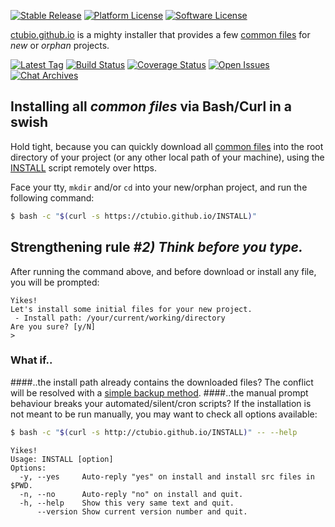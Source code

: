 [![Stable Release](https://img.shields.io/github/release/ctubio/ctubio.github.io.svg?label=stable%20release)](https://github.com/ctubio/ctubio.github.io/releases/latest)
[![Platform License](https://img.shields.io/badge/platform-unix--like-lightgray.svg)](https://www.gnu.org/)
[![Software License](https://img.shields.io/badge/license-MIT-111111.svg)](LICENSE)

[ctubio.github.io](https://ctubio.github.io) is a mighty installer
that provides a few [common files](src) for *new* or *orphan* projects.

[![Latest Tag](https://img.shields.io/github/tag/ctubio/ctubio.github.io.svg?label=latest%20tag)](https://github.com/ctubio/ctubio.github.io/tags)
[![Build Status](https://img.shields.io/travis/ctubio/ctubio.github.io/master.svg?label=test%20suite)](https://travis-ci.org/ctubio/ctubio.github.io)
[![Coverage Status](https://img.shields.io/coveralls/ctubio/ctubio.github.io/master.svg?label=code%20coverage)](https://coveralls.io/r/ctubio/ctubio.github.io?branch=master)
[![Open Issues](https://img.shields.io/github/issues/ctubio/ctubio.github.io.svg)](https://github.com/ctubio/ctubio.github.io/issues)
[![Chat Archives](https://img.shields.io/badge/chat-archives-1dce73.svg)](https://gitter.im/ctubio/ctubio.github.io/archives/all)

## Installing all *common files* via Bash/Curl in a swish

Hold tight, because you can quickly download all [common files](src)
into the root directory of your project (or any other local path of your
machine), using the [INSTALL](INSTALL) script remotely over https.

Face your tty, `mkdir` and/or `cd` into your new/orphan project,
and run the following command:

``` bash
$ bash -c "$(curl -s https://ctubio.github.io/INSTALL)"
```

## Strengthening rule *#2) Think before you type.*

After running the command above, and before download or install any file, you will be prompted:
```
Yikes!
Let's install some initial files for your new project.
 - Install path: /your/current/working/directory
Are you sure? [y/N]
>
```
### What if..
####..the install path already contains the downloaded files?
The conflict will be resolved with a
[simple backup method](http://www.gnu.org/software/tar/manual/tar.html#SEC90).
####..the manual prompt behaviour breaks your automated/silent/cron scripts?
If the installation is not meant to be run manually, you may want to check all options available:
```bash
$ bash -c "$(curl -s http://ctubio.github.io/INSTALL)" -- --help
```
```
Yikes!
Usage: INSTALL [option]
Options:
  -y, --yes     Auto-reply "yes" on install and install src files in $PWD.
  -n, --no      Auto-reply "no" on install and quit.
  -h, --help    Show this very same text and quit.
      --version Show current version number and quit.
```
